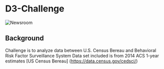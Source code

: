 # D3-Challenge

![Newsroom](https://media.giphy.com/media/v2xIous7mnEYg/giphy.gif)

## Background
Challenge is to analyze data between U.S. Census Bereau and Behavioral Risk Factor Surveillance System
Data set included is from 2014 ACS 1-year estimates [US Census Bereau] (https://data.census.gov/cedsci/)
